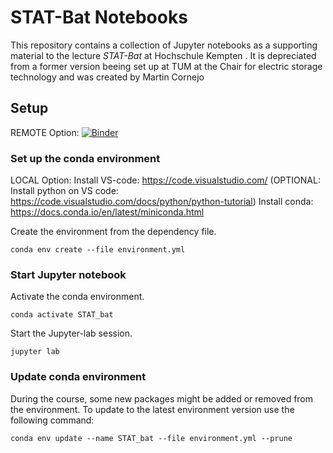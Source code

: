 # STAT-Bat Notebooks


This repository contains a collection of Jupyter notebooks as a supporting material to the lecture *STAT-Bat* at Hochschule Kempten  . It is depreciated from a former version beeing set up at TUM at the Chair for electric storage technology and was created by Martin Cornejo


## Setup
REMOTE Option:
[![Binder](https://mybinder.org/badge_logo.svg)](https://mybinder.org/v2/gl/HesseHSKempten%2F23s_statbat/main)


### Set up the conda environment
LOCAL Option:
Install VS-code: https://code.visualstudio.com/
(OPTIONAL: Install python on VS code: https://code.visualstudio.com/docs/python/python-tutorial)
Install conda: https://docs.conda.io/en/latest/miniconda.html

Create the environment from the dependency file.
```
conda env create --file environment.yml
```

### Start Jupyter notebook
Activate the conda environment.
```
conda activate STAT_bat
```

Start the Jupyter-lab session.
```
jupyter lab
```

### Update conda environment

During the course, some new packages might be added or removed from the environment. To update to the latest environment version use the following command:
```
conda env update --name STAT_bat --file environment.yml --prune
```